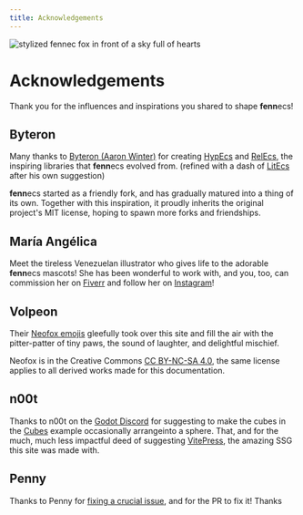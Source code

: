 ```yaml
---
title: Acknowledgements
---
```


![stylized fennec fox in front of a sky full of hearts](https://fennecs.tech/img/fennec-acknowledgements.png)


# Acknowledgements
Thank you for the influences and inspirations you shared to shape **fenn**ecs!

## Byteron
Many thanks to [Byteron (Aaron Winter)](https://github.com/Byteron) for creating [HypEcs](https://github.com/Byteron/HypEcs) and [RelEcs](https://github.com/Byteron/RelEcs), the inspiring libraries that **fenn**ecs evolved from. (refined with a dash of [LitEcs](https://github.com/Byteron/LitEcs) after his own suggestion)

**fenn**ecs started as a friendly fork, and has gradually matured into a thing of its own. Together with this inspiration, it proudly inherits the original project's MIT license, hoping to spawn more forks and friendships.


## María Angélica
Meet the tireless Venezuelan illustrator who gives life to the adorable **fenn**ecs mascots! She has been wonderful to work with, and you, too, can commission her on [Fiverr](https://www.fiverr.com/mariangehc) and follow her on [Instagram](https://www.instagram.com/mariangelicarte/)!


## Volpeon
Their [Neofox emojis](https://volpeon.ink/emojis/) gleefully took over this site and fill the air with the pitter-patter of tiny paws, the sound of laughter, and delightful mischief.

Neofox is in the Creative Commons [CC BY-NC-SA 4.0](https://creativecommons.org/licenses/by-nc-sa/4.0), the same license applies to all derived works made for this documentation.


## n00t
Thanks to n00t on the [Godot Discord](https://discord.com/invite/4JBkykG) for suggesting to make the cubes in the [Cubes](../examples/Cubes.md) example occasionally arrangeinto a sphere. That, and for the much, much less impactful deed of suggesting [VitePress](https://vitepress.dev/), the amazing SSG this site was made with.

## Penny
Thanks to Penny for [fixing a crucial issue](https://github.com/outfox/fennecs/issues/23), and for the PR to fix it! Thanks 

